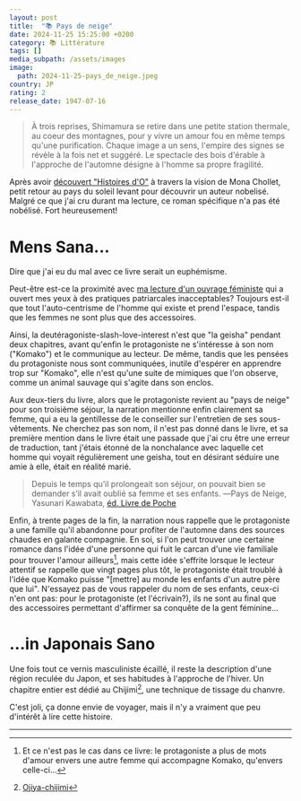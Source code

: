 ```yaml
---
layout: post
title:  "📚 Pays de neige"
date: 2024-11-25 15:25:00 +0200
category: 📚 Littérature
tags: []
media_subpath: /assets/images
image:
  path: 2024-11-25-pays_de_neige.jpeg
country: JP
rating: 2
release_date: 1947-07-16
---
```


>À trois reprises, Shimamura se retire dans une petite station thermale, au coeur des montagnes, pour y vivre un amour fou en même temps qu'une purification. Chaque image a un sens, l'empire des signes se révèle à la fois net et suggéré. Le spectacle des bois d'érable à l'approche de l'automne désigne à l'homme sa propre fragilité.

Après avoir [découvert "Histoires d'O"](/posts/reinventer-lamour/) à travers la vision de Mona Chollet, petit retour au pays du soleil levant pour découvrir un auteur nobelisé. Malgré ce que j'ai cru durant ma lecture, ce roman spécifique n'a pas été nobélisé. Fort heureusement!

# Mens Sana...

Dire que j'ai eu du mal avec ce livre serait un euphémisme.

Peut-être est-ce la proximité avec [ma lecture d'un ouvrage féministe](/posts/reinventer-lamour/) qui a ouvert mes yeux à des pratiques patriarcales inacceptables? Toujours est-il que tout l'auto-centrisme de l'homme qui existe et prend l'espace, tandis que les femmes ne sont plus que des accessoires.

Ainsi, la deutéragoniste-slash-love-interest n'est que "la geisha" pendant deux chapitres, avant qu'enfin le protagoniste ne s'intéresse à son nom ("Komako") et le communique au lecteur. De même, tandis que les pensées du protagoniste nous sont communiquées, inutile d'espérer en apprendre trop sur "Komako", elle n'est qu'une suite de mimiques que l'on observe, comme un animal sauvage qui s'agite dans son enclos.

Aux deux-tiers du livre, alors que le protagoniste revient au "pays de neige" pour son troisième séjour, la narration mentionne enfin clairement sa femme, qui a eu la gentillesse de le conseiller sur l'entretien de ses sous-vêtements. Ne cherchez pas son nom, il n'est pas donné dans le livre, et sa première mention dans le livre était une passade que j'ai cru être une erreur de traduction, tant j'étais étonné de la nonchalance avec laquelle cet homme qui voyait régulièrement une geisha, tout en désirant séduire une amie à elle, était en réalité marié.

>Depuis le temps qu’il prolongeait son séjour, on pouvait bien se demander s’il avait oublié sa femme et ses enfants.
>―Pays de Neige, Yasunari Kawabata, [éd. Livre de Poche](https://www.livredepoche.com/livre/pays-de-neige-9782253030737)

Enfin, à trente pages de la fin, la narration nous rappelle que le protagoniste a une famille qu'il abandonne pour profiter de l'automne dans des sources chaudes en galante compagnie. En soi, si l'on peut trouver une certaine romance dans l'idée d'une personne qui fuit le carcan d'une vie familiale pour trouver l'amour ailleurs[^1], mais cette idée s'effrite lorsque le lecteur attentif se rappelle que vingt pages plus tôt, le protagoniste était troublé à l'idée que Komako puisse "[mettre] au monde les enfants d'un autre père que lui". N'essayez pas de vous rappeler du nom de ses enfants, ceux-ci n'en ont pas: pour le protagoniste (et l'écrivain?), ils ne sont au final que des accessoires permettant d'affirmer sa conquête de la gent féminine...

# ...in Japonais Sano

Une fois tout ce vernis masculiniste écaillé, il reste la description d'une région reculée du Japon, et ses habitudes à l'approche de l'hiver. Un chapitre entier est dédié au Chijimi[^2], une technique de tissage du chanvre.

C'est joli, ça donne envie de voyager, mais il n'y a vraiment que peu d'intérêt à lire cette histoire.

* * *
[^1]: Et ce n'est pas le cas dans ce livre: le protagoniste a plus de mots d'amour envers une autre femme qui accompagne Komako, qu'envers celle-ci...
[^2]: [<i class="fab fa-wikipedia-w"></i> Ojiya-chijimi](https://fr.wikipedia.org/wiki/Ojiya-chijimi)
